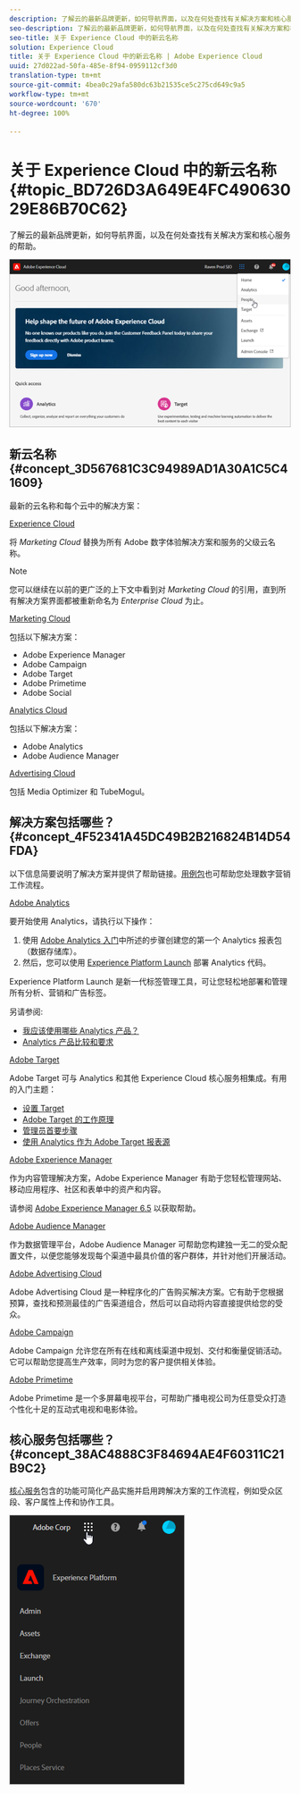 ```yaml
---
description: 了解云的最新品牌更新，如何导航界面，以及在何处查找有关解决方案和核心服务的帮助。
seo-description: 了解云的最新品牌更新，如何导航界面，以及在何处查找有关解决方案和核心服务的帮助。
seo-title: 关于 Experience Cloud 中的新云名称
solution: Experience Cloud
title: 关于 Experience Cloud 中的新云名称 | Adobe Experience Cloud
uuid: 27d022ad-50fa-485e-8f94-0959112cf3d0
translation-type: tm+mt
source-git-commit: 4bea0c29afa580dc63b21535ce5c275cd649c9a5
workflow-type: tm+mt
source-wordcount: '670'
ht-degree: 100%

---
```



# 关于 Experience Cloud 中的新云名称 {#topic_BD726D3A649E4FC49063029E86B70C62}

了解云的最新品牌更新，如何导航界面，以及在何处查找有关解决方案和核心服务的帮助。

![](assets/cloud-pulldown.png)

## 新云名称 {#concept_3D567681C3C94989AD1A30A1C5C41609}

最新的云名称和每个云中的解决方案：

[Experience Cloud](https://www.adobe.com/cn/experience-cloud.html?promoid=FZPQZ2HS&amp;mv=other)

将 *Marketing Cloud* 替换为所有 Adobe 数字体验解决方案和服务的父级云名称。

>[!NOTE]
>
>您可以继续在以前的更广泛的上下文中看到对 *Marketing Cloud* 的引用，直到所有解决方案界面都被重新命名为 *Enterprise Cloud* 为止。

[Marketing Cloud](https://www.adobe.com/cn/marketing-cloud.html)

包括以下解决方案：

* Adobe Experience Manager
* Adobe Campaign
* Adobe Target
* Adobe Primetime
* Adobe Social

[Analytics Cloud](https://www.adobe.com/cn/data-analytics-cloud.html)

包括以下解决方案：

* Adobe Analytics
* Adobe Audience Manager

[Advertising Cloud](https://www.adobe.com/cn/advertising-cloud.html)

包括 Media Optimizer 和 TubeMogul。

## 解决方案包括哪些？{#concept_4F52341A45DC49B2B216824B14D54FDA}

以下信息简要说明了解决方案并提供了帮助链接。[用例包](https://helpx.adobe.com/cn/marketing-cloud/how-to/use-cases.html)也可帮助您处理数字营销工作流程。

[Adobe Analytics](https://docs.adobe.com/content/help/zh-Hans/analytics/landing/home.html)

要开始使用 Analytics，请执行以下操作：

1. 使用 [Adobe Analytics 入门](https://docs.adobe.com/content/help/zh-Hans/analytics/analyze/analysis-workspace/home.html)中所述的步骤创建您的第一个 Analytics 报表包（数据存储库）。
1. 然后，您可以使用 [Experience Platform Launch](https://docs.adobe.com/content/help/zh-Hans/launch/using/intro/get-started/quick-start.html) 部署 Analytics 代码。

Experience Platform Launch 是新一代标签管理工具，可让您轻松地部署和管理所有分析、营销和广告标签。

另请参阅:

* [我应该使用哪些 Analytics 产品？](https://docs.adobe.com/content/help/zh-Hans/analytics/admin/admin-overview/which-analytics-tool.html)
* [Analytics 产品比较和要求](https://docs.adobe.com/content/help/zh-Hans/analytics/admin/admin-overview/analytics-product-comparison.html)

[Adobe Target](https://docs.adobe.com/content/help/zh-Hans/target/using/target-home.html)

Adobe Target 可与 Analytics 和其他 Experience Cloud 核心服务相集成。有用的入门主题：

* [设置 Target](https://docs.adobe.com/content/help/zh-Hans/target/using/administer/administrating-target.html)
* [Adobe Target 的工作原理](https://docs.adobe.com/content/help/zh-Hans/target/using/introduction/how-target-works.html)
* [管理员首要步骤](https://docs.adobe.com/content/help/zh-Hans/target/using/administer/start-target.html)
* [使用 Analytics 作为 Adobe Target 报表源](https://docs.adobe.com/content/help/zh-Hans/target/using/integrate/a4t/a4t.html)

[Adobe Experience Manager](https://helpx.adobe.com/cn/support/experience-manager/6-5.html)

作为内容管理解决方案，Adobe Experience Manager 有助于您轻松管理网站、移动应用程序、社区和表单中的资产和内容。

请参阅 [Adobe Experience Manager 6.5](https://helpx.adobe.com/cn/support/experience-manager/6-5.html) 以获取帮助。

[Adobe Audience Manager](https://docs.adobe.com/content/help/zh-Hans/audience-manager/user-guide/aam-home.html)

作为数据管理平台，Adobe Audience Manager 可帮助您构建独一无二的受众配置文件，以便您能够发现每个渠道中最具价值的客户群体，并针对他们开展活动。

[Adobe Advertising Cloud](https://docs.adobe.com/content/help/zh-Hans/release-notes/experience-cloud/current.html#adcloud)

Adobe Advertising Cloud 是一种程序化的广告购买解决方案。它有助于您根据预算，查找和预测最佳的广告渠道组合，然后可以自动将内容直接提供给您的受众。

[Adobe Campaign](https://docs.adobe.com/content/help/zh-Hans/campaign-standard/using/getting-started/about-adobe-campaign/campaign-orchestration.html)

Adobe Campaign 允许您在所有在线和离线渠道中规划、交付和衡量促销活动。它可以帮助您提高生产效率，同时为您的客户提供相关体验。

[Adobe Primetime](https://help.adobe.com/en_US/primetime/)

Adobe Primetime 是一个多屏幕电视平台，可帮助广播电视公司为任意受众打造个性化十足的互动式电视和电影体验。

## 核心服务包括哪些？{#concept_38AC4888C3F84694AE4F60311C21B9C2}

[核心服务](https://docs.adobe.com/content/help/zh-Hans/core-services/interface/about-core-services/core-services-landing.html)包含的功能可简化产品实施并启用跨解决方案的工作流程，例如受众区段、客户属性上传和协作工具。

![](assets/core-services.png)
